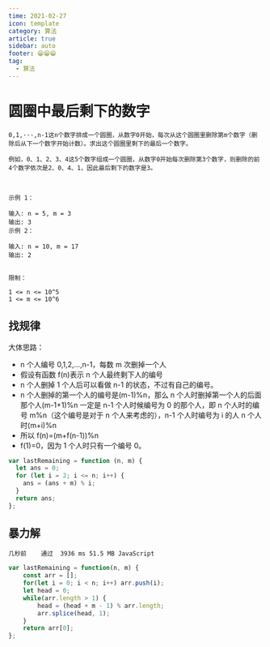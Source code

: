 ```yaml
---
time: 2021-02-27
icon: template
category: 算法
article: true
sidebar: auto
footer: 😁😁😁
tag:
  - 算法
---
```


# 圆圈中最后剩下的数字

```
0,1,···,n-1这n个数字排成一个圆圈，从数字0开始，每次从这个圆圈里删除第m个数字（删除后从下一个数字开始计数）。求出这个圆圈里剩下的最后一个数字。

例如，0、1、2、3、4这5个数字组成一个圆圈，从数字0开始每次删除第3个数字，则删除的前4个数字依次是2、0、4、1，因此最后剩下的数字是3。

 

示例 1：

输入: n = 5, m = 3
输出: 3
示例 2：

输入: n = 10, m = 17
输出: 2
 

限制：

1 <= n <= 10^5
1 <= m <= 10^6
```

## 找规律

大体思路：

- n 个人编号 0,1,2,...,n-1，每数 m 次删掉一个人
- 假设有函数 f(n)表示 n 个人最终剩下人的编号
- n 个人删掉 1 个人后可以看做 n-1 的状态，不过有自己的编号。
- n 个人删掉的第一个人的编号是(m-1)%n，那么 n 个人时删掉第一个人的后面那个人(m-1+1)%n 一定是 n-1 个人时候编号为 0 的那个人，即 n 个人时的编号 m%n（这个编号是对于 n 个人来考虑的），n-1 个人时编号为 i 的人 n 个人时(m+i)%n
- 所以 f(n)=(m+f(n-1))%n
- f(1)=0，因为 1 个人时只有一个编号 0。

```js
var lastRemaining = function (n, m) {
  let ans = 0;
  for (let i = 2; i <= n; i++) {
    ans = (ans + m) % i;
  }
  return ans;
};
```

## 暴力解

`几秒前	通过	3936 ms	51.5 MB	JavaScript`

```js
var lastRemaining = function(n, m) {
    const arr = [];
    for(let i = 0; i < n; i++) arr.push(i);
    let head = 0;
    while(arr.length > 1) {
        head = (head + m - 1) % arr.length;
        arr.splice(head, 1);
    }
    return arr[0];
};
```
